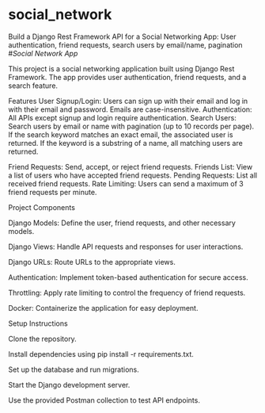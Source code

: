 # social_network
Build a Django Rest Framework API for a Social Networking App: User authentication, friend requests, search users by email/name, pagination
#*Social Network App*

This project is a social networking application built using Django Rest Framework. The app provides user authentication, friend requests, and a search feature.

Features
User Signup/Login: Users can sign up with their email and log in with their email and password. Emails are case-insensitive.
Authentication: All APIs except signup and login require authentication.
Search Users: Search users by email or name with pagination (up to 10 records per page). If the search keyword matches an exact email, the associated user is returned. If the keyword is a substring of a name, all matching users are returned.

Friend Requests: Send, accept, or reject friend requests.
Friends List: View a list of users who have accepted friend requests.
Pending Requests: List all received friend requests.
Rate Limiting: Users can send a maximum of 3 friend requests per minute.



Project Components

Django Models: Define the user, friend requests, and other necessary models.

Django Views: Handle API requests and responses for user interactions.

Django URLs: Route URLs to the appropriate views.

Authentication: Implement token-based authentication for secure access.

Throttling: Apply rate limiting to control the frequency of friend requests.

Docker: Containerize the application for easy deployment.



Setup Instructions

Clone the repository.

Install dependencies using pip install -r requirements.txt.

Set up the database and run migrations.

Start the Django development server.

Use the provided Postman collection to test API endpoints.


